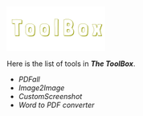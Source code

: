 ![enter image description here](readme/logo.png)

Here is the list of tools in ***The ToolBox***.

- *PDFall*
- *Image2Image*
- *CustomScreenshot*
- *Word to PDF converter*
